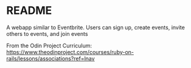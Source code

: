 # README

A webapp similar to Eventbrite. Users can sign up, create events, invite others to events, and join events

From the Odin Project Curriculum:
https://www.theodinproject.com/courses/ruby-on-rails/lessons/associations?ref=lnav